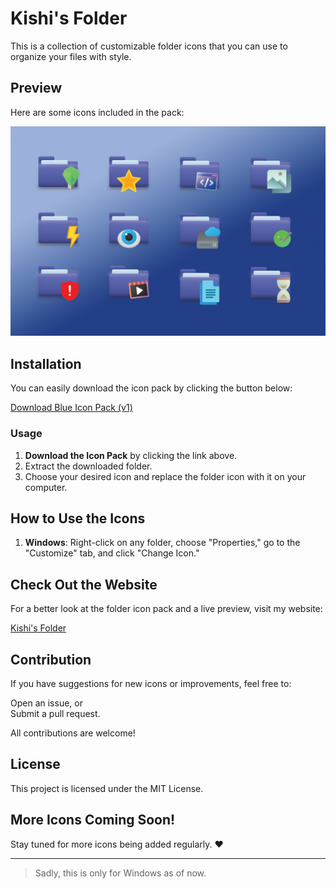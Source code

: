 # Kishi's Folder

This is a collection of customizable folder icons that you can use to organize your files with style.

## Preview

Here are some icons included in the pack:

![](https://raw.githubusercontent.com/kishism/Kishi-s-Folders/main/assets/img.jpg)

## Installation

You can easily download the icon pack by clicking the button below:

[Download Blue Icon Pack (v1) ](https://drive.google.com/uc?export=download&id=1imMMmS6fKqUyvm77fmIiq-77iseGO9AU)

### Usage

1. **Download the Icon Pack** by clicking the link above.
2. Extract the downloaded folder.
3. Choose your desired icon and replace the folder icon with it on your computer.

## How to Use the Icons

1. **Windows**: Right-click on any folder, choose "Properties," go to the "Customize" tab, and click "Change Icon."

## Check Out the Website

For a better look at the folder icon pack and a live preview, visit my website:

[Kishi's Folder](https://kishism.github.io/Kishi-s-Folders/)

## Contribution

If you have suggestions for new icons or improvements, feel free to:

Open an issue, or   
Submit a pull request.

All contributions are welcome!

## License

This project is licensed under the MIT License.

## More Icons Coming Soon!

Stay tuned for more icons being added regularly. ❤️

---

> Sadly, this is only for Windows as of now.
